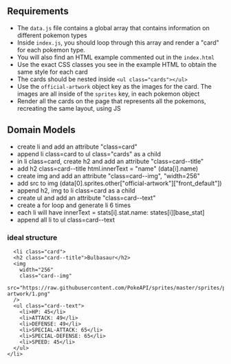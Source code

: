 ## Requirements
- The `data.js` file contains a global array that contains information on different pokemon types
- Inside `index.js`, you should loop through this array and render a "card" for each pokemon type.
- You will also find an HTML example commented out in the `index.html`
- Use the exact CSS classes you see in the example HTML to obtain the same style for each card
- The cards should be nested inside `<ul class="cards"></ul>`
- Use the `official-artwork` object key as the images for the card. The images are all inside of the `sprites` key, in each pokemon object
- Render all the cards on the page that represents all the pokemons, recreating the same layout, using JS

## Domain Models
- create li and add an attribute "class=card"
- append li class=card to ul class="cards" as a child
- in li  class=card, create h2 and add an attribute "class=card--title"
- add h2 class=card--title html.innerText = "name" (data[i].name)
- create img and add an attribute "class=card--img", "width=256"
- add src to img (data[0].sprites.other["official-artwork"]["front_default"])
- append h2, img to li class=card as a child
- create ul and add an attribute "class=card--text"
- create a for loop and generate li 6 times
-  each li will have innerText = stats[i].stat.name: states[i][base_stat]
-  append all li to ul class=card--text

 
### ideal structure
```
  <li class="card">
  <h2 class="card--title">Bulbasaur</h2>
  <img
    width="256"
    class="card--img"
    src="https://raw.githubusercontent.com/PokeAPI/sprites/master/sprites/pokemon/other/official-artwork/1.png"
  />
  <ul class="card--text">
    <li>HP: 45</li>
    <li>ATTACK: 49</li>
    <li>DEFENSE: 49</li>
    <li>SPECIAL-ATTACK: 65</li>
    <li>SPECIAL-DEFENSE: 65</li>
    <li>SPEED: 45</li>
  </ul>
</li>
```